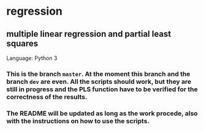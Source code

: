 # regression
## multiple linear regression and partial least squares
Language: Python 3

### This is the branch `master`. At the moment this branch and the branch `dev` are even. All the scripts should work, but they are still in progress and the PLS function have to be verified for the correctness of the results.
### The README will be updated as long as the work procede, also with the instructions on how  to use the scripts.

